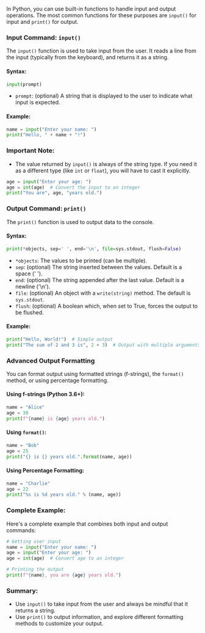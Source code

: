 In Python, you can use built-in functions to handle input and output operations. The most common functions for these purposes are `input()` for input and `print()` for output.

### Input Command: `input()`

The `input()` function is used to take input from the user. It reads a line from the input (typically from the keyboard), and returns it as a string.

#### Syntax:
```python
input(prompt)
```

- `prompt`: (optional) A string that is displayed to the user to indicate what input is expected.

#### Example:
```python
name = input("Enter your name: ")
print("Hello, " + name + "!")
```

### Important Note:
- The value returned by `input()` is always of the string type. If you need it as a different type (like `int` or `float`), you will have to cast it explicitly.
  
```python
age = input("Enter your age: ")
age = int(age)  # Convert the input to an integer
print("You are", age, "years old.")
```

### Output Command: `print()`

The `print()` function is used to output data to the console.

#### Syntax:
```python
print(*objects, sep=' ', end='\n', file=sys.stdout, flush=False)
```

- `*objects`: The values to be printed (can be multiple).
- `sep`: (optional) The string inserted between the values. Default is a space (' ').
- `end`: (optional) The string appended after the last value. Default is a newline ('\n').
- `file`: (optional) An object with a `write(string)` method. The default is `sys.stdout`.
- `flush`: (optional) A boolean which, when set to True, forces the output to be flushed.

#### Example:
```python
print("Hello, World!")  # Simple output
print("The sum of 2 and 3 is", 2 + 3)  # Output with multiple arguments
```

### Advanced Output Formatting

You can format output using formatted strings (f-strings), the `format()` method, or using percentage formatting.

#### Using f-strings (Python 3.6+):
```python
name = "Alice"
age = 30
print(f"{name} is {age} years old.")
```

#### Using `format()`:
```python
name = "Bob"
age = 25
print("{} is {} years old.".format(name, age))
```

#### Using Percentage Formatting:
```python
name = "Charlie"
age = 22
print("%s is %d years old." % (name, age))
```

### Complete Example:
Here's a complete example that combines both input and output commands:

```python
# Getting user input
name = input("Enter your name: ")
age = input("Enter your age: ")
age = int(age)  # Convert age to an integer

# Printing the output
print(f"{name}, you are {age} years old.")
```

### Summary:
- Use `input()` to take input from the user and always be mindful that it returns a string.
- Use `print()` to output information, and explore different formatting methods to customize your output.

